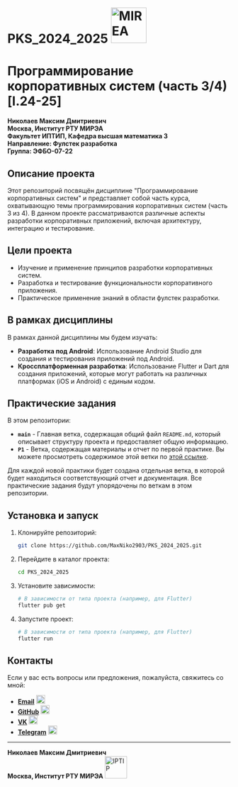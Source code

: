 # PKS_2024_2025 <img src="https://www.mirea.ru/upload/medialibrary/c1a/MIREA_Gerb_Colour.jpg" alt="MIREA" width="80"/>
# Программирование корпоративных систем (часть 3/4) [I.24-25] 

**Николаев Максим Дмитриевич**  
**Москва, Институт РТУ МИРЭА**  
**Факультет ИПТИП, Кафедра высшая математика 3**  
**Направление: Фулстек разработка**  
**Группа: ЭФБО-07-22**

## Описание проекта

Этот репозиторий посвящён дисциплине "Программирование корпоративных систем" и представляет собой часть курса, охватывающую темы программирования корпоративных систем (часть 3 из 4). В данном проекте рассматриваются различные аспекты разработки корпоративных приложений, включая архитектуру, интеграцию и тестирование.

## Цели проекта

- Изучение и применение принципов разработки корпоративных систем.
- Разработка и тестирование функциональности корпоративного приложения.
- Практическое применение знаний в области фулстек разработки.

## В рамках дисциплины

В рамках данной дисциплины мы будем изучать:

- **Разработка под Android**: Использование Android Studio для создания и тестирования приложений под Android.
- **Кроссплатформенная разработка**: Использование Flutter и Dart для создания приложений, которые могут работать на различных платформах (iOS и Android) с единым кодом.


## Практические задания

В этом репозитории:

- **`main`** - Главная ветка, содержащая общий файл `README.md`, который описывает структуру проекта и предоставляет общую информацию.
- **`P1`** - Ветка, содержащая материалы и отчет по первой практике. Вы можете просмотреть содержимое этой ветки по [этой ссылке](https://github.com/MaxNiko2903/PKS_2024_2025/blob/P1).

Для каждой новой практики будет создана отдельная ветка, в которой будет находиться соответствующий отчет и документация. Все практические задания будут упорядочены по веткам в этом репозитории.



## Установка и запуск

1. Клонируйте репозиторий:
   ```bash
   git clone https://github.com/MaxNiko2903/PKS_2024_2025.git
   
2. Перейдите в каталог проекта:
   ```bash
   cd PKS_2024_2025
3. Установите зависимости:
   ```bash
   # В зависимости от типа проекта (например, для Flutter)
   flutter pub get

4. Запустите проект:
   ```bash
   # В зависимости от типа проекта (например, для Flutter)
   flutter run
   
## Контакты

Если у вас есть вопросы или предложения, пожалуйста, свяжитесь со мной:

- **[Email](mailto:2903maxim123@gmail.com)** <img src="https://www.svgrepo.com/show/452213/gmail.svg" alt="Email Icon" width="20"/>
- **[GitHub](https://github.com/MaxNiko2903)** <img src="https://www.svgrepo.com/show/475654/github-color.svg" alt="GitHub Icon" width="20"/>
- **[VK](https://vk.com/maxniko2903)** <img src="https://www.svgrepo.com/show/349554/vk.svg" alt="VK Icon" width="20"/>
- **[Telegram](https://t.me/maxniko2903)** <img src="https://www.svgrepo.com/show/354443/telegram.svg" alt="Telegram Icon" width="20"/>

---

**Николаев Максим Дмитриевич**  
**Москва, Институт РТУ МИРЭА** <img src="https://www.mirea.ru/upload/medialibrary/26c/FTI_colour.jpg" alt="IPTIP" width="50"/> 


